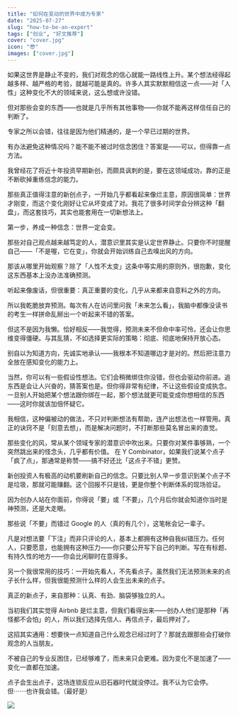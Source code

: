 ```yaml
---
title: "如何在变动的世界中成为专家"
date: "2025-07-27"
slug: "how-to-be-an-expert"
tags: ["创业", "好文推荐"]
cover: "cover.jpg"
icon: "😎"
images: ["cover.jpg"]
---
```

如果这世界是静止不变的，我们对观念的信心就能一路线性上升。某个想法经得起越多样、越严格的考验，就越可能是真的。许多人其实默默相信这一点——对「人性」这种变化不大的领域来说，这么想或许没错。



但对那些会变的东西——也就是几乎所有其他事物——你就不能再这样信任自己的判断了。



专家之所以会错，往往是因为他们精通的，是一个早已过期的世界。



有办法避免这种情况吗？能不能不被过时信念困住？答案是——可以，但得靠一点方法。



我曾经花了将近十年投资早期新创，而颇具讽刺的是，要在这领域成功，靠的正是不断砍掉重练信念的能力。



那些真正值得注意的新创点子，一开始几乎都看起来像烂主意，原因很简单：世界才刚变，而这个变化刚好让它从坏变成了对。我花了很多时间学会分辨这种「翻盘」，而这套技巧，其实也能套用在一切新想法上。



第一步，养成一种信念：世界一定会变。



那些对自己观点越来越笃定的人，潜意识里其实是认定世界静止。只要你不时提醒自己——「不是喔，它在变」，你就会开始训练自己去嗅出风的方向。



那该从哪里开始观察？除了「人性不太变」这条中等实用的原则外，很抱歉，变化这东西基本上没办法准确预测。



听起来像废话，但很重要：真正重要的变化，几乎从来都来自意料之外的方向。



所以我乾脆放弃预测。每次有人在访问里问我「未来怎么看」，我脑中都像没读书的考生一样拼命乱掰出一个听起来不错的答案。



但这不是因为我懒。恰好相反——我觉得，预测未来不但命中率可怜，还会让你思维变得僵硬。与其乱猜，不如选择更实际的策略：彻底、彻底地保持开放心态。



别自以为知道方向，先诚实地承认——我根本不知道哪边才是对的。然后把注意力全放在感知变化的能力上。



当然，你可以有一些假设性想法。它们会稍微绑住你没错，但也会驱动你前进。追东西是会让人兴奋的，猜答案也是。但你得非常有纪律，不让这些假设变成执念。
一旦别人开始把某个想法跟你绑在一起，那个想法就更可能变成你想相信的东西——这时你就该加倍怀疑它。



我相信，这种偏被动的做法，不只对判断想法有帮助，连产出想法也一样管用。真正的诀窍不是「刻意去想」，而是解决问题时，不打断那些莫名冒出来的直觉。



那些变化的风，常从某个领域专家的潜意识中吹出来。只要你对某件事够熟，一个突然跳出来的怪念头，几乎都有价值。
在 Y Combinator，如果我们说某个点子「疯了点」，那通常是称赞——搞不好还比「这点子不错」更赞。



新创投资人有极高的动机要刷新自己的信念。只要比别人早一步意识到某个点子不是垃圾，那就可能赚翻。这个回报不只是钱，更是你整个判断体系的现场验证。



因为创办人站在你面前，你得说「要」或「不要」，几个月后你就会知道你当时是神预测，还是大走眼。



那些说「不要」而错过 Google 的人（真的有几个），这笔帐会记一辈子。



凡是对想法要「下注」而非只评论的人，基本上都拥有这种自我纠错压力。任何人，只要愿意，也能拥有这种压力——你只要公开写下自己的判断。写在有标题、有持久性的地方——你会比闲聊时在意得多。



另一个我很常用的技巧：一开始先看人，不先看点子。虽然我们无法预测未来的点子长什么样，但我很能预测什么样的人会生出未来的点子。



真正的新点子，来自那种：认真、有劲、脑袋够独立的人。



当初我们其实觉得 Airbnb 是烂主意，但我们看得出来——创办人他们是那种「再怪都不会怕」的人，所以我们选择先信人、再信点子，最后押对了。



这招其实通用：想要快一点知道自己什么观念已经过时了？那就去跟那些会打破你观念的人当朋友。



不被自己的专业反困住，已经够难了，而未来只会更难。因为变化不是加速了——变化一直都在加速。



点子会生出点子，这场连锁反应从旧石器时代就没停过。我不认为它会停。
但⋯⋯也许我会错。（最好是）




![](https://prod-files-secure.s3.us-west-2.amazonaws.com/112d0858-5090-4d34-a606-b75eb8d65fd2/46476355-9cf3-4e99-9b7a-3531bc426380/1000202064.png?X-Amz-Algorithm=AWS4-HMAC-SHA256&X-Amz-Content-Sha256=UNSIGNED-PAYLOAD&X-Amz-Credential=ASIAZI2LB466TLUUAUW3%2F20251031%2Fus-west-2%2Fs3%2Faws4_request&X-Amz-Date=20251031T231250Z&X-Amz-Expires=3600&X-Amz-Security-Token=IQoJb3JpZ2luX2VjEFYaCXVzLXdlc3QtMiJHMEUCIDHu1dJPrws2y%2BbDqd6BbUu6QKg0IhSdjYj4d4AQ4hqKAiEA0nVGP36fL2rWzMYT%2FlammaaaNd4mHOJzF39ZP3Z3hGEq%2FwMIHxAAGgw2Mzc0MjMxODM4MDUiDPiRs0EXWXDYPE6xuircA7ZD9sDtdIqTDAc4xFzeGiCADUCzZTcAdqOhdoxPSe09M3zdKtCD7MGh494prjNdA1xyADxPV255eX8FSeRzxnBoBDgz1n1BEdDcFE5hQ28uF2s7zZGXWP5AOEytIS0y%2FzslvMg8jR9SeKRn0HJE9%2Bx2ZfzIRFaeKQAPv9dh1DdJZ3hhHiIHyZaw%2Be%2Brpqr%2BAfAde%2BBXbv9bx26y%2FpdzfSfo3xQV9xdJq0FxgcnLj5uTAFoU0DbJ%2F43qMWq2nN%2FNUh495qt9gm3vOIHVnU5PpDHkLjyzvd4TrrgT4HuvIHfz%2FucfmazlRbFVgRlYj9gB1LFZ6mzGakoZXMzf8tS79%2BuTHmsI6h8uw4r%2BPEt0gL6X4H6cCL4vvK5VSRRKd6Y7saN%2FisqRzEJHLY1ORp%2Fw7IlpDekO5ZyVoRrYsegwBGGaePBk2KMX0rK2eoAZZZ1k0dcqaTTSEkKR%2FM%2F84D2Moi%2B3ps1biUC8Eu5D4nxUSgv%2FT4us%2BCCXxyGRpLu%2FeuaMUN9mPXP%2Fcibx5qo0%2F8I05UZovtOEY9AMRlQBJksfr25Yw9gdjieccSYn09Dw4dDe10incQgs4xagq3bt0ZJYDJqoaafWFk1OMYrwWTGW5ZMOSl8JfBSF9%2BcUbvNhMMHjlMgGOqUBhhTa9pisC7qbLwoHaGMANDZoWza%2BQKxE5qaJjWOzM4AaXuB7HqwKWFpu9bgK0z9gtQ71U6ZAiCg7YtCxyaajNHsnC4yeHUTYANC3mYzVc%2F8QNZkqp4GAl%2Basj0eaSCHsuaDPX%2FCQtMMYnqWtjq17IsPiHoePLelHUw7gIA03BES0s%2FE6Eau78vF%2BtBZ6C4JMA4LBZCgPvrq8TdCCPbxcqYFwULtT&X-Amz-Signature=03021c96d04c0f684d41fe533c9e800698f7d34e883bff227375ea7c12a7bddf&X-Amz-SignedHeaders=host&x-amz-checksum-mode=ENABLED&x-id=GetObject)

